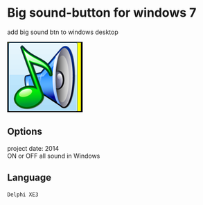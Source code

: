 # Big sound-button for windows 7

add big sound btn to windows desktop  

![alt text](prev.png)


## Options

project date: 2014  
ON or OFF all sound in Windows



## Language

  ```
  Delphi XE3
  ```


